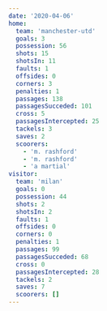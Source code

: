 ```yaml
---
date: '2020-04-06'
home:
  team: 'manchester-utd'
  goals: 3
  possession: 56
  shots: 15
  shotsIn: 11
  faults: 1
  offsides: 0
  corners: 3
  penalties: 1
  passages: 138
  passagesSucceded: 101
  cross: 5
  passagesIntercepted: 25
  tackels: 3
  saves: 2
  scoorers:
    - 'm. rashford'
    - 'm. rashford'
    - 'a martial'
visitor:
  team: 'milan'
  goals: 0
  possession: 44
  shots: 2
  shotsIn: 2
  faults: 1
  offsides: 0
  corners: 0
  penalties: 1
  passages: 99
  passagesSucceded: 68
  cross: 0
  passagesIntercepted: 28
  tackels: 2
  saves: 7
  scoorers: []
---
```


